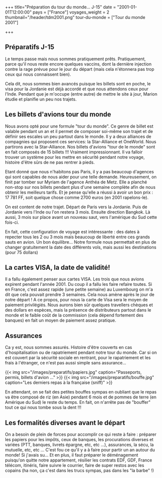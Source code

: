 ﻿+++
title="Préparation du tour du monde... J-15"
date = "2001-01-01T12:00:00"
pays = ["France"]
voyages_weight = 2
thumbnail="/header/tdm2001.png"
tour-du-monde = ["Tour du monde 2001"]


+++

## Préparatifs J-15

Le temps passe mais nous sommes pratiquement prêts. Pratiquement, parce qu'il nous reste encore quelques vaccins, dont la dernière injection contre la rage prévue pour le jour du départ (mais cela n'étonnera pas trop ceux qui nous connaissent bien).

Cela dit, nous sommes bien avancés puisque les billets sont en poche, le visa pour la Jordanie est déjà accordé et que nous attendons ceux pour l'Inde. Pendant que je m'occupe (entre autre) de mettre le site à jour, Marion étudie et planifie un peu nos trajets.

## Les billets d'avions tour du monde

Nous avons opté pour une formule "tour du monde". Ce genre de billet est valable pendant un an et il permet de composer soi-même son trajet et de définir ses escales un peu partout dans le monde. Il y a deux alliances de compagnies qui proposent ces services: la Star-Alliance et OneWorld. Nous partirons avec la Star-Alliance. Nos billets d'avions "tour de le monde" sont en fait composés de 15 billets !!! Vraiment impressionnant. Il va falloir trouver un système pour les mettre en sécurité pendant notre voyage, histoire d'être sûrs de ne pas rentrer à pieds.

Etant donné que nous n'habitons pas Paris, il y a pas beaucoup d'agences qui sont capables de nous aider pour une telle demande. Heureusement, on finit par tomber sur Myriam de l'agence Anthéa de Metz. Elle a planché non-stop sur nos billets pendant plus d'une semaine complète afin de nous obtenir les meilleurs tarifs. Et je pense qu'elle a réussi à avoir un bon prix : 17 781 FF, soit quelque chose comme 2700 euros (en 2001 rapelons-le).

On est content de notre trajet. Départ de Paris vers la Jordanie. Puis de Jordanie vers l'Inde ou l'on restera 3 mois. Ensuite direction Bangkok. Là aussi, 3 mois sur place avant un nouveau saut, vers l'amérique du Sud cette fois-ci.

En fait, cette configuration de voyage est intéressante : des dates à repecter tous les 2 ou 3 mois mais beaucoup de liberté entre ces grands sauts en avion. Un bon équilibre... Notre formule nous permettait en plus de changer gratuitement la date des différents vols, mais aussi les destinations (pour 75 dollars)

## La cartes VISA, la date de validité!

Il a fallu également penser aux cartes VISA. Les trois que nous avions expirent pendant l'année 2001. Du coup il a fallu les faire refaire toutes. Si en France, c'est assez rapide (une petite semaine) au Luxembourg on m'a dit que cela pouvait prendre 3 semaines. Cela nous amène après le jour de notre départ ! A ce propos, pour nous la carte de Visa sera le moyen de paiement privilégiés. Nous aurons bien sûr quelques travellers chèques et des dollars en espèces, mais la présence de distributeurs partout dans le monde et le faible coût de la commission (cela dépend fortement des banques) en fait un moyen de paiement assez pratique.

## Assurances

Ca y est, nous sommes assurés. Histoire d'être couverts en cas d'hospitalisation ou de rapatriement pendant notre tour du monde. Car si on est couvert par la sécurité sociale en rentrant, pour le rapatriement et les frais à l'étranger, ce n'est pas aussi simple sans assurance...
	
<div id="TOTO">	
{{< img src="/images/preparatifs/papiers.jpg" caption="Passeports, permis, billets d'avion ..." >}}
{{< img src="/images/preparatifs/bouffe.jpg" caption="Les derniers repas à la française (sniff)" >}}
<div>  	

En attendant, on se fait des petites bouffes sympas en oubliant que le repas va être composé de riz (en Asie) pendant 6 mois et de pommes de terre (en Amérique du Sud) le reste du temps. En fait, on n'arrête pas de "bouffer" tout ce qui nous tombe sous la dent !!!

## Les formalités diverses avant le départ

On a besoin de plein de forces pour accomplir ce qui reste à faire : préparer les papiers pour les impôts, ceux de banques, les procurations diverses et variées (PTT, banques, livrets épargne, etc, etc ...), assurances, la sécu, la mutuelle, etc, etc ... C'est fou ce qu'il y a à faire pour partir un an autour du monde! Si j'avais su... Et en plus, il faut préparer le déménagement puisqu'on quitte notre appartement, résilier les contrats EDF, GDF, France télécom, itinéris, faire suivre le courrier, faire de super restos avec les copains (ha non, ça c'est dans les trucs sympas, pas dans les "la barbe" !)